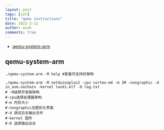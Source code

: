 ```yaml
---
layout: post
tags: [iot]
title: "qemu instructions"
date: 2023-3-12
author: wsxk
comments: true
---
```


- [qemu-system-arm](#qemu-system-arm)


## qemu-system-arm<br>

    ./qemu-system-arm -M help #查看可支持的架构
    
    ./qemu-system-arm -M netduinoplus2 -cpu cortex-m4 -m 1M -nongraphic -d in_asm.nochain -kernel task1.elf -D log.txt
    # -M选择开发板架构 
    #-cpu选择处理器架构 
    #-m 内存大小
    #-nongraphic无图形化界面 
    #-d 调试日志输出文件 
    #-kernel 固件 
    #-D 选择输出日志